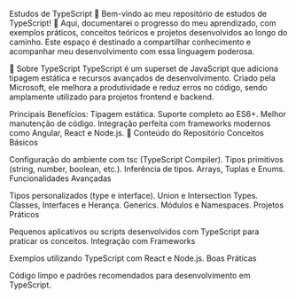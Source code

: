 Estudos de TypeScript 📘
Bem-vindo ao meu repositório de estudos de TypeScript! 🚀 Aqui, documentarei o progresso do meu aprendizado, com exemplos práticos, conceitos teóricos e projetos desenvolvidos ao longo do caminho. 
Este espaço é destinado a compartilhar conhecimento e acompanhar meu desenvolvimento com essa linguagem poderosa.

📖 Sobre TypeScript
TypeScript é um superset de JavaScript que adiciona tipagem estática e recursos avançados de desenvolvimento. Criado pela Microsoft, ele melhora a produtividade e reduz erros no código, sendo amplamente utilizado para projetos frontend e backend.

Principais Benefícios:
Tipagem estática.
Suporte completo ao ES6+.
Melhor manutenção de código.
Integração perfeita com frameworks modernos como Angular, React e Node.js.
📁 Conteúdo do Repositório
Conceitos Básicos

Configuração do ambiente com tsc (TypeScript Compiler).
Tipos primitivos (string, number, boolean, etc.).
Inferência de tipos.
Arrays, Tuplas e Enums.
Funcionalidades Avançadas

Tipos personalizados (type e interface).
Union e Intersection Types.
Classes, Interfaces e Herança.
Generics.
Módulos e Namespaces.
Projetos Práticos

Pequenos aplicativos ou scripts desenvolvidos com TypeScript para praticar os conceitos.
Integração com Frameworks

Exemplos utilizando TypeScript com React e Node.js.
Boas Práticas

Código limpo e padrões recomendados para desenvolvimento em TypeScript.

